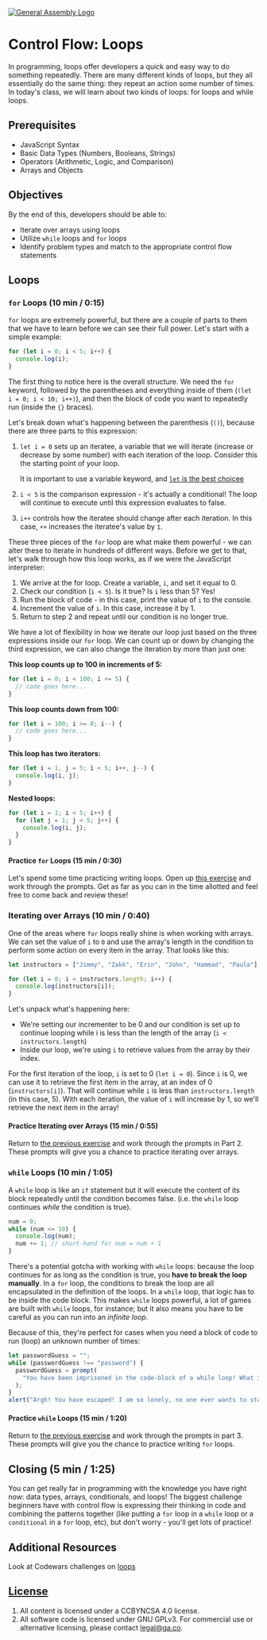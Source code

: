 [![General Assembly Logo](https://camo.githubusercontent.com/1a91b05b8f4d44b5bbfb83abac2b0996d8e26c92/687474703a2f2f692e696d6775722e636f6d2f6b6538555354712e706e67)](https://generalassemb.ly/education/web-development-immersive)

# Control Flow: Loops

In programming, loops offer developers a quick and easy way to do something
repeatedly. There are many different kinds of loops, but they all essentially do
the same thing: they repeat an action some number of times. In today's class, we
will learn about two kinds of loops: for loops and while loops.

## Prerequisites

- JavaScript Syntax
- Basic Data Types (Numbers, Booleans, Strings)
- Operators (Arithmetic, Logic, and Comparison)
- Arrays and Objects

## Objectives

By the end of this, developers should be able to:

- Iterate over arrays using loops
- Utilize `while` loops and `for` loops
- Identify problem types and match to the appropriate control flow statements

## Loops

### `for` Loops (10 min / 0:15)

`for` loops are extremely powerful, but there are a couple of parts to them that
we have to learn before we can see their full power. Let's start with a simple
example:

```js
for (let i = 0; i < 5; i++) {
  console.log(i);
}
```

The first thing to notice here is the overall structure. We need the `for`
keyword, followed by the parentheses and everything inside of them
(`(let i = 0; i < 10; i++)`), and then the block of code you want to repeatedly
run (inside the `{}` braces).

Let's break down what's happening between the parenthesis (`()`), because there
are three parts to this expression:

1. `let i = 0` sets up an iteratee, a variable that we will iterate (increase or
   decrease by some number) with each iteration of the loop. Consider this the
   starting point of your loop.

   It is important to use a variable keyword, and
   [`let` is the best choicee](https://wesbos.com/for-of-es6/)

2. `i < 5` is the comparison expression - it's actually a conditional! The loop
   will continue to execute until this expression evaluates to false.
3. `i++` controls how the iteratee should change after each iteration. In this
   case, `++` increases the iteratee's value by `1`.

These three pieces of the `for` loop are what make them powerful - we can alter
these to iterate in hundreds of different ways. Before we get to that, let's
walk through how this loop works, as if we were the JavaScript interpreter:

1. We arrive at the for loop. Create a variable, `i`, and set it equal to 0.
2. Check our condition (`i < 5`). Is it true? Is `i` less than 5? Yes!
3. Run the block of code - in this case, print the value of `i` to the console.
4. Increment the value of `i`. In this case, increase it by 1.
5. Return to step 2 and repeat until our condition is no longer true.

We have a lot of flexibility in how we iterate our loop just based on the three
expressions inside our `for` loop. We can count up or down by changing the third
expression, we can also change the iteration by more than just one:

**This loop counts up to 100 in increments of 5:**

```js
for (let i = 0; i < 100; i += 5) {
  // code goes here...
}
```

**This loop counts down from 100:**

```js
for (let i = 100; i >= 0; i--) {
  // code goes here...
}
```

**This loop has two iterators:**

```js
for (let i = 1, j = 5; i < 5; i++, j--) {
  console.log(i, j);
}
```

**Nested loops:**

```js
for (let i = 1; i < 5; i++) {
  for (let j = 1; j < 5; j++) {
    console.log(i, j);
  }
}
```

#### Practice `for` Loops (15 min / 0:30)

Let's spend some time practicing writing loops. Open up
[this exercise](https://git.generalassemb.ly/dc-wdi-fundamentals/js-loops-practice)
and work through the prompts. Get as far as you can in the time allotted and
feel free to come back and review these!

### Iterating over Arrays (10 min / 0:40)

One of the areas where `for` loops really shine is when working with arrays. We
can set the value of `i` to `0` and use the array's length in the condition to
perform some action on every item in the array. That looks like this:

```js
let instructors = ["Jimmy", "Zakk", "Erin", "John", "Hammad", "Paula"];

for (let i = 0; i < instructors.length; i++) {
  console.log(instructors[i]);
}
```

Let's unpack what's happening here:

- We're setting our incrementer to be 0 and our condition is set up to continue
  looping while i is less than the length of the array
  (`i < instructors.length`)
- Inside our loop, we're using `i` to retrieve values from the array by their
  index.

For the first iteration of the loop, `i` is set to 0 (`let i = 0`). Since `i` is
0, we can use it to retrieve the first item in the array, at an index of 0
(`instructors[i]`). That will continue while `i` is less than
`instructors.length` (in this case, 5). With each iteration, the value of `i`
will increase by 1, so we'll retrieve the next item in the array!

#### Practice Iterating over Arrays (15 min / 0:55)

Return to
[the previous exercise](https://git.generalassemb.ly/dc-wdi-fundamentals/js-loops-practice)
and work through the prompts in Part 2. These prompts will give you a chance to
practice iterating over arrays.

### `while` Loops (10 min / 1:05)

A `while` loop is like an `if` statement but it will execute the content of its
block repeatedly until the condition becomes false. (i.e. the `while` loop
continues _while_ the condition is true).

```js
num = 0;
while (num <= 10) {
  console.log(num);
  num += 1; // short-hand for num = num + 1
}
```

There's a potential gotcha with working with `while` loops: because the loop
continues for as long as the condition is true, you **have to break the loop
manually**. In a `for` loop, the conditions to break the loop are all
encapsulated in the definition of the loops. In a `while` loop, that logic has
to be inside the code block. This makes `while` loops powerful, a lot of games
are built with `while` loops, for instance; but it also means you have to be
careful as you can run into an _infinite loop_.

Because of this, they're perfect for cases when you need a block of code to run
(loop) an unknown number of times:

```js
let passwordGuess = "";
while (passwordGuess !== "password") {
  passwordGuess = prompt(
    "You have been imprisoned in the code-block of a while loop! What is the magic word to exit?"
  );
}
alert("Argh! You have escaped! I am so lonely, no one ever wants to stay.");
```

#### Practice `while` Loops (15 min / 1:20)

Return to
[the previous exercise](https://git.generalassemb.ly/dc-wdi-fundamentals/js-loops-practice)
and work through the prompts in part 3. These prompts will give you the chance
to practice writing `for` loops.

## Closing (5 min / 1:25)

You can get really far in programming with the knowledge you have right now:
data types, arrays, conditionals, and loops! The biggest challenge beginners
have with control flow is expressing their thinking in code and combining the
patterns together (like putting a `for` loop in a `while` loop or a
`conditional` in a `for` loop, etc), but don't worry - you'll get lots of
practice!

## Additional Resources

Look at Codewars challenges on
[loops](https://www.codewars.com/kata/search/javascript?beta=false&q=&r=-8&r=-7&tags=Loops)

## [License](LICENSE)

1. All content is licensed under a CC­BY­NC­SA 4.0 license.
1. All software code is licensed under GNU GPLv3. For commercial use or
   alternative licensing, please contact legal@ga.co.
